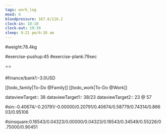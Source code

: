 ```yaml
---
tags: work_log
mood: 6
bloodpressure: 167.6/116.2
clock-in: 10:10
clock-out: 19:39
sleep: 9:21 pm/6:18 am
---
```


#weight:78.4kg

#exercise-pushup:45
#exercise-plank:79sec


⭐⭐

#finance/bank1:-3.0USD

[[todo_family|To-Do @Family]]
[[todo_work|To-Do @Work]]



dataviewTarget:: 38
dataviewTarget1:: 38/23
dataviewTarget2:: 23 @ 57

#sin:-0.40674/-0.20791/-0.00000/0.20791/0.40674/0.58779/0.74314/0.86603/0.95106

#sinsquare:0.16543/0.04323/0.00000/0.04323/0.16543/0.34549/0.55226/0.75000/0.90451

